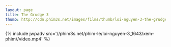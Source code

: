 ```yaml
---
layout: page
title: The Grudge 3
thumb: http://cdn.phim3s.net/images/films/thumb/loi-nguyen-3-the-grudge-2009.jpg
---
```

{% include jwpadv src='//phim3s.net/phim-le/loi-nguyen-3_1643/xem-phim//video.mp4' %}